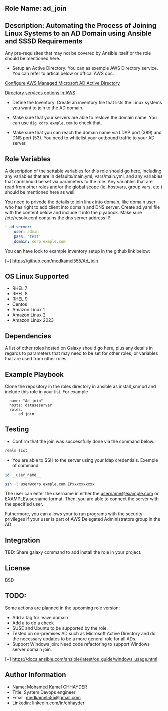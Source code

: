 Role Name: ad_join 
------------

Description: Automating the Process of Joining Linux Systems to an AD Domain using Ansible and SSSD
Requirements
------------

Any pre-requisites that may not be covered by Ansible itself or the role should be mentioned here.

- Setup an Active Directory: You can as exemple AWS Directory service. You can refer to artical below or offical AWS doc.

[Configure AWS Managed Microsoft AD Active Directory](https://medium.com/@medkamel555/configure-aws-managed-microsoft-ad-active-directory-and-join-your-linux-ec2-instance-to-the-domain-71fc5a0afaee)

[Directory services options in AWS](https://docs.aws.amazon.com/whitepapers/latest/active-directory-domain-services/directory-services-options-in-aws.html)

- Define the Inventory: Create an inventory file that lists the Linux systems you want to join to the AD domain.

- Make sure that your servers are able to reslove the domain name. You can use `dig corp.exmple.com` to check that.

- Make sure that you can reach the domain name via LDAP port (389) and DNS port (53). You need to whitelist your outbound traffic to your AD server.

Role Variables
--------------

A description of the settable variables for this role should go here, including any variables that are in defaults/main.yml, vars/main.yml, and any variables that can/should be set via parameters to the role. Any variables that are read from other roles and/or the global scope (ie. hostvars, group vars, etc.) should be mentioned here as well.


You need to privode the details to join linux into domain, like domain user who has right to add client into domain and DNS server.
Create ad.yaml file with the content below and include it into the plyabook. Make sure /etc/resolv.conf contains the dns server address IP.

```yaml
- ad_server:
    user: admin
    pass: 'test'
    domain: corp.exmple.com
```


You can have look to example inventory setup in the github link below:

[+] https://github.com/medkamel555/Ad_join

OS Linux Supported 
---------

- RHEL 7 
- RHEL 8
- RHEL 9
- Centos
- Amazon Linux 1
- Amazon Linux 2
- Amazon Linux 2023

Dependencies
------------

A list of other roles hosted on Galaxy should go here, plus any details in regards to parameters that may need to be set for other roles, or variables that are used from other roles.

Example Playbook
----------------

Clone the repository in the roles directory in ansible as install_snmpd and include this role in your list. For example


    - name: "Ad join"
      hosts: dataseserver
      roles:
        - ad_join


Testing
-------
- Confirm that the join was successfully done via the command below.

 ```bash
realm list
 ```
- You are able to SSH to the server using your ldap credentials. Exemple of command

```bash
id __user_name__
```
```bash
ssh -l user@corp.exmple.com IPxxxxxxxxxx
```
The user can enter the username in either the username@example.com or EXAMPLE\username format. Then, you are able to connect the server with the specified user.

Futhermore, you can allows your to run programs with the security privileges if your user is part of AWS Delegated Administrators group in the AD


Integration
-------

TBD: Share galaxy command to add install the role in your project. 

License
-------

BSD

TODO:
------
Some actions are planned in the upcoming role version:

- Add a tag for leave domain 
- Add a to do a check
- SUSE and Ubuntu to be supported by the role.
- Tested on on-premises AD such as Microsoft Active Directory and do the necessary updates to be a more general role for all ADs.
- Support Windows join: Need code refactoring to support Windows server domain join.

[+] https://docs.ansible.com/ansible/latest/os_guide/windows_usage.html

Author Information
------------------
- Name: Mohamed Kamel CHHAYDER
- Title: System Devops engineer  
- Email: medkamel555@gmail.com
- Linkedin: linkedin.com/in/chhayder
